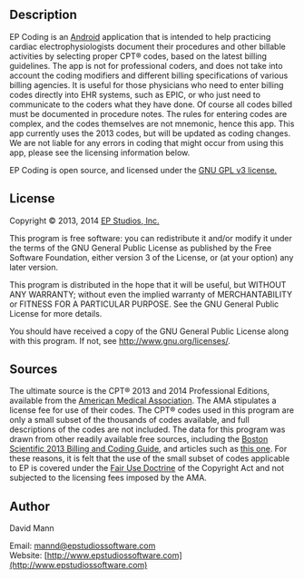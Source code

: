 ## Description
EP Coding is an [Android](http://www.android.com) application
that is intended to help practicing cardiac electrophysiologists
document their procedures and other billable activities by selecting
proper CPT® codes, based on the latest billing guidelines.  The app is
not for professional coders, and does not take into account the coding
modifiers and different billing specifications of various billing
agencies.  It is useful for those physicians who need to enter billing
codes directly into EHR systems, such as EPIC, or who just need to
communicate to the coders what they have done.  Of course all codes
billed must be documented in procedure notes.  The rules for entering
codes are complex, and the codes themselves are not mnemonic, hence
this app.  This app currently uses the 2013 codes, but will be updated
as coding changes.  We are not liable for any errors in coding that
might occur from using this app, please see the licensing information below.

EP Coding is open source, and licensed under the 
[GNU GPL v3 license.](http://www.gnu.org/licenses/gpl.html)

## License
Copyright © 2013, 2014 [EP Studios, Inc.](http://www.epstudiossoftware.com)

This program is free software: you can redistribute it and/or modify
it under the terms of the GNU General Public License as published by
the Free Software Foundation, either version 3 of the License, or
(at your option) any later version.

This program is distributed in the hope that it will be useful,
but WITHOUT ANY WARRANTY; without even the implied warranty of
MERCHANTABILITY or FITNESS FOR A PARTICULAR PURPOSE.  See the
GNU General Public License for more details.

You should have received a copy of the GNU General Public License
along with this program.  If not, see <http://www.gnu.org/licenses/>.

## Sources
The ultimate source is the CPT® 2013 and 2014 Professional Editions, available
from the
[American Medical Association](http://http://www.ama-assn.org/ama/pub/physician-resources/solutions-managing-your-practice/coding-billing-insurance/cpt/cpt-featured-products.page?).
The AMA stipulates a license fee for use of their codes.  The CPT®
codes used in this program are only a small subset of the thousands of
codes available, and full descriptions of the codes are not included.
The data for this program was drawn from other readily available free
sources, including the
[Boston Scientific 2013 Billing and Coding Guide](http://http://www.bostonscientific.com/cardiac-rhythm-resources/assets/downloads/reimbursement/2013/CRM-129704-AA-2013-Billing-CodingGuide.pdf),
and articles such as
[this one](http://www.eplabdigest.com/articles/Changes-Coming-2013-CPT-Codes).
For these reasons, it is felt that the use of the small subset of
codes applicable to EP is covered under the
[Fair Use Doctrine](http://http://en.wikipedia.org/wiki/Fair_use) of
the Copyright Act and not subjected to the licensing fees imposed by
the AMA.

## Author
David Mann

Email: [mannd@epstudiossoftware.com](mailto:mannd@epstudiossoftware.com)  
Website: [http://www.epstudiossoftware.com](http://www.epstudiossoftware.com)   
